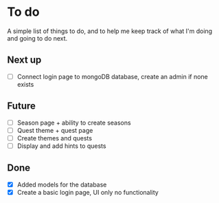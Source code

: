 # To do

A simple list of things to do, and to help me keep track of what I'm doing and going to do next.

## Next up

- [ ] Connect login page to mongoDB database, create an admin if none exists

## Future

- [ ] Season page + ability to create seasons
- [ ] Quest theme + quest page
- [ ] Create themes and quests
- [ ] Display and add hints to quests

## Done

- [x] Added models for the database
- [x] Create a basic login page, UI only no functionality
